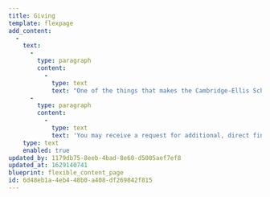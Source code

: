 ```yaml
---
title: Giving
template: flexpage
add_content:
  -
    text:
      -
        type: paragraph
        content:
          -
            type: text
            text: "One of the things that makes the Cambridge-Ellis School experience so special is the myriad ways families can invest in the school. Depending on what feels right to your family, you can contribute to the CES community by volunteering on a board or school committee, working with the\_Parent Teacher Association\_on fun events throughout the year, and contributing to the\_Cambridge-Ellis\_Annual Fund\_and annual spring\_Auction\_event.\_"
      -
        type: paragraph
        content:
          -
            type: text
            text: 'You may receive a request for additional, direct financial support on a few occasions: You’ll hear from the Development Committee during our Annual Fund drive in the fall (we are so proud that we have met our 100% participation goal for several years in a row, thanks to our incredible community!) and the Auction in the spring. The PTA leads collections for faculty and staff gifts during the holiday season and at the end of the school year.'
    type: text
    enabled: true
updated_by: 1179db75-8eeb-4bad-8e60-d5005aef7ef8
updated_at: 1629140741
blueprint: flexible_content_page
id: 6d48eb1a-4eb4-48b0-a408-df269842f815
---
```

